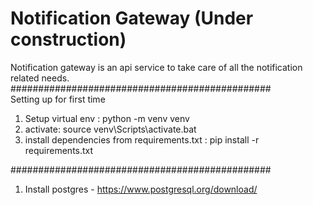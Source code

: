 # Notification Gateway (Under construction)
Notification gateway is an api service to take care of all the notification related needs.
###############################################  
Setting up for first time
1. Setup virtual env : python -m venv venv
2. activate: source venv\Scripts\activate.bat
3. install dependencies from requirements.txt : pip install -r requirements.txt

###############################################

1. Install postgres - https://www.postgresql.org/download/

